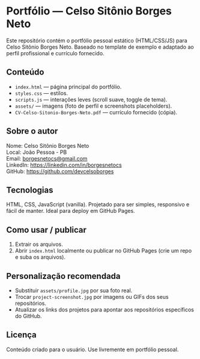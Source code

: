 # Portfólio — Celso Sitônio Borges Neto

Este repositório contém o portfólio pessoal estático (HTML/CSS/JS) para Celso Sitônio Borges Neto.
Baseado no template de exemplo e adaptado ao perfil profissional e currículo fornecido.

## Conteúdo
- `index.html` — página principal do portfólio.
- `styles.css` — estilos.
- `scripts.js` — interações leves (scroll suave, toggle de tema).
- `assets/` — imagens (foto de perfil e screenshots placeholders).
- `CV-Celso-Sitonio-Borges-Neto.pdf` — currículo fornecido (cópia).

## Sobre o autor
Nome: Celso Sitônio Borges Neto  
Local: João Pessoa - PB  
Email: borgesnetocs@gmail.com  
LinkedIn: https://linkedin.com/in/borgesnetocs  
GitHub: https://github.com/devcelsoborges

## Tecnologias
HTML, CSS, JavaScript (vanilla). Projetado para ser simples, responsivo e fácil de manter. Ideal para deploy em GitHub Pages.

## Como usar / publicar
1. Extrair os arquivos.  
2. Abrir `index.html` localmente ou publicar no GitHub Pages (crie um repo e suba os arquivos).

## Personalização recomendada
- Substituir `assets/profile.jpg` por sua foto real.  
- Trocar `project-screenshot.jpg` por imagens ou GIFs dos seus repositórios.  
- Atualizar os links dos projetos para apontar aos repositórios específicos do GitHub.

## Licença
Conteúdo criado para o usuário. Use livremente em portfólio pessoal.  
